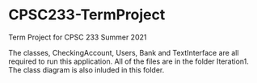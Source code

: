 # CPSC233-TermProject
Term Project for CPSC 233 Summer 2021

The classes, CheckingAccount, Users, Bank and TextInterface are all required to run this application. 
All of the files are in the folder Iteration1. The class diagram is also inluded in this folder.
